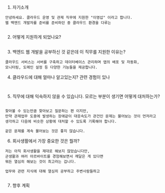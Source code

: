 
1. 자기소개

```
안녕하세요. 클라우드 운영 및 관제 직무에 지원한 "이영섭" 이라고 합니다.
웹 백엔드 개발자를 준비를 준비하던 중 클라우드 환경을 다루는 


```


2. 어떻게 지원하게 되었나요? 

``` 

```


3. 백엔드 웹 개발을 공부하신 것 같은데  이 직무를 지원한 이유는? 

```
클라우드 서비스는 서버를 구축하고 데이터베이스 관리하며 앱의 배포 및 자동화, 
모니터링, 도메인 설정 등 다양한 기능들을 제공합니다. 

```


4. 클라우드에 대해 얼마나 알고있는지? 관련 경험이 있나 

```


```


5. 직무에 대해 익숙하지 않을 수 있습니다. 모르는 부분이 생기면 어떻게 대처하는가?

```

찾아볼 수 있는만큼 찾아보고 질문하는 편 이지만, 
만약 관제업무 도중에 발생하는 장애같이 대응속도가 관건인 문제는 물어보는 것이 먼저라고 생각하고 다음에 비슷한 상황에 대처할 수 있도록 기록해야 합니다. 

같은 문제를 계속 물어보는 것은 좋지 않습니다. 

```


6. 회사생활에서 가장 중요한 것은 뭘까? 

``` 
저는 아직 회사생활을 제대로 해보지 않았습니다만, 
군생활과 여러 아르바이트를 경험해보면서 깨달은 게 있다면
뭐든 열심히 해보는 것이 최고라는 겁니다. 

업무와 관련 지식에 대해 열심히 공부하고 주변사람들하고 


```



7. 향후 계획

```



```